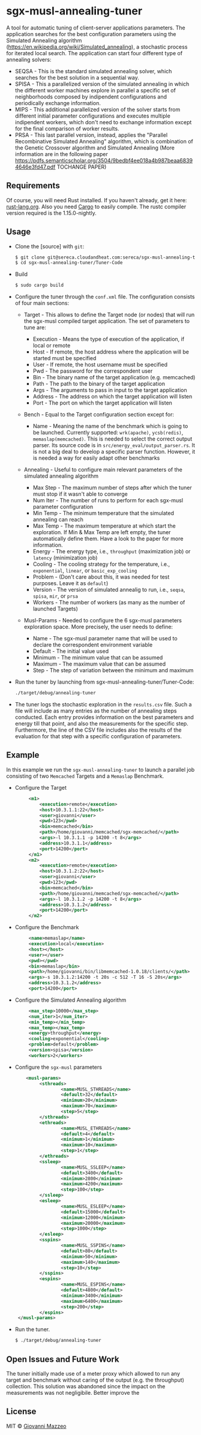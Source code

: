 # sgx-musl-annealing-tuner
A tool for automatic tuning of client-server applications parameters. The application searches for the best configuration parameters using the Simulated Annealing algorithm (https://en.wikipedia.org/wiki/Simulated_annealing), a stochastic process for iterated local search. The application can start four different type of annealing solvers:

   * SEQSA  - This is the standard simulated annealing solver, which searches for the best solution in a sequential way.
   * SPISA - This a parallelized version of the simulated annealing in which the different worker machines explore in parallel a specific set of neighborhoods composed by indipendent configurations and periodically exchange information.
   * MIPS - This additional parallelized version of the solver starts from different initial parameter configurations and executes multiple indipendent workers, which don't need to exchange information except for the final comparison of worker results.
   * PRSA - This last parallel version, instead, applies the "Parallel Recombinative Simulated Annealing" algorithm, which is combination of the Genetic Crossover algorithm and Simulated Annealing (More information are in the following paper https://pdfs.semanticscholar.org/3504/9bedbf4ee018a4b987beaa68394646e3fd47.pdf TOCHANGE PAPER)


## Requirements
Of course, you will need Rust installed. If you haven't already, get it here: [rust-lang.org](https://www.rust-lang.org). Also you need [Cargo](https://crates.io) to easily compile. The rustc compiler version required is the 1.15.0-nightly.



## Usage

* Clone the [source] with `git`:

   ```sh
   $ git clone git@sereca.cloudandheat.com:sereca/sgx-musl-annealing-tuner.git
   $ cd sgx-musl-annealing-tuner/Tuner-Code
   ```
* Build

    ```sh
    $ sudo cargo build
    ```
* Configure the tuner through the `conf.xml` file. The configuration consists of four main sections:
    
    * Target - This allows to define the Target node (or nodes) that will run the sgx-musl compiled target application. The set of parameters to tune are:
        * Execution - Means the type of execution of the application, if local or remote
        * Host - If remote, the host address where the application will be started must be specified
        * User - If remote, the host username must be specified
        * Pwd - The password for the correspondent user
        * Bin - The binary name of the target application (e.g. memcached)
        * Path - The path to the binary of the target application
        * Args - The arguments to pass in input to the target application
        * Address - The address on which the target application will listen
        * Port - The port on which the target application will listen
    
    * Bench - Equal to the Target configuration section except for:
        * Name - Meaning the name of the benchmark which is going to be launched. Currently supported: `wrk(apache)`, `ycsb(redis)`, `memaslap(memcached)`. This is needed to select the correct output parser. Its source code is in `src/energy_eval/output_parser.rs`. It is not a big deal to develop a specific parser function. However, it is needed a way for easily adapt other benchmarks


    * Annealing - Useful to configure main relevant parameters of the simulated annealing algorithm
        * Max Step - The maximum number of steps after which the tuner must stop if it wasn't able to converge 
        * Num Iter - The number of runs to perform for each sgx-musl parameter configuration  
        * Min Temp - The minimum temperature that the simulated annealing can reach 
        * Max Temp - The maximum temperature at which start the exploration. If Min & Max Temp are left empty, the tuner automatically define them. Have a look to the paper for more information.
        * Energy - The energy type, i.e., `throughput` (maximization job) or `latency` (minimization job)
        * Cooling - The cooling strategy for the temperature, i.e., `exponential`, `linear`, or `basic_exp_cooling`
        * Problem - (Don't care about this, it was needed for test purposes. Leave it as `default`)
        * Version - The version of simulated annealig to run, i.e., `seqsa`, `spisa`, `mir`, or `prsa`
        * Workers - The number of workers (as many as the number of launched Targets)

    * Musl-Params - Needed to configure the 6 sgx-musl parameters exploration space. More precisely, the user needs to define:
        * Name - The sgx-musl parameter name that will be used to declare the correspondent environment variable
        * Default - The initial value used
        * Minimum - The minimum value that can be assumed
        * Maximum - The maximum value that can be assumed
        * Step - The step of variation between the minimum and maximum
    
  
* Run the tuner by launching from sgx-musl-annealing-tuner/Tuner-Code:

   ```sh
   ./target/debug/annealing-tuner
   ```

* The tuner logs the stochastic exploration in the `results.csv` file. Such a file will include as many entries as the number of annealing steps conducted. Each entry provides information on the best parameters and energy till that point, and also the measurements for the specific step. Furthermore, the line of the CSV file includes also the results of the evaluation for that step with a specific configuration of parameters.

## Example
In this example we run the `sgx-musl-annealing-tuner` to launch a parallel job consisting of two `Memcached` Targets and a `Memaslap` Benchmark.

* Configure the Target 

   ```xml
        <m1>
            <execution>remote</execution>
            <host>10.3.1.1:22</host>
            <user>giovanni</user>
            <pwd>123</pwd>
            <bin>memcached</bin>
            <path>/home/giovanni/memcached/sgx-memcached/</path>
            <args>-l 10.3.1.1 -p 14200 -t 8</args>
            <address>10.3.1.1</address>
            <port>14200</port>
        </m1>
        <m2>
            <execution>remote</execution>
            <host>10.3.1.2:22</host>
            <user>giovanni</user>
            <pwd>123</pwd>
            <bin>memcached</bin>
            <path>/home/giovanni/memcached/sgx-memcached/</path>
            <args>-l 10.3.1.2 -p 14200 -t 8</args>
            <address>10.3.1.2</address>
            <port>14200</port>
        </m2>
   
   ```
* Configure the Benchmark  

   ```xml
	    <name>memaslap</name>
	    <execution>local</execution>
	    <host></host>
	    <user></user>
        <pwd></pwd>
	    <bin>memaslap</bin>
	    <path>/home/giovanni/bin/libmemcached-1.0.18/clients/</path>
	    <args>-s 10.3.1.2:14200 -t 20s -c 512 -T 16 -S 20s</args>
	    <address>10.3.1.2</address>
	    <port>14200</port>   
   ```
* Configure the Simulated Annealing algorithm

   ```xml
        <max_step>10000</max_step>
        <num_iter>1</num_iter>
        <min_temp></min_temp>
        <max_temp></max_temp>
        <energy>throughput</energy>
        <cooling>exponential</cooling>
        <problem>default</problem>
        <version>spisa</version>
        <workers>2</workers>
   ```
* Configure the `sgx-musl` parameters

   ```xml
       <musl-params>
            <sthreads>
                    <name>MUSL_STHREADS</name>
                    <default>32</default>
                    <minimum>20</minimum>
                    <maximum>70</maximum>
                    <step>5</step>
            </sthreads>
            <ethreads>
                    <name>MUSL_ETHREADS</name>
                    <default>4</default>
                    <minimum>1</minimum>
                    <maximum>10</maximum>
                    <step>1</step>
            </ethreads>
            <ssleep>
                    <name>MUSL_SSLEEP</name>
                    <default>3400</default>
                    <minimum>2800</minimum>
                    <maximum>4200</maximum>
                    <step>100</step>
            </ssleep>
            <esleep>
                    <name>MUSL_ESLEEP</name>
                    <default>15000</default>
                    <minimum>12000</minimum>
                    <maximum>20000</maximum>
                    <step>1000</step>
            </esleep>
            <sspins>
                    <name>MUSL_SSPINS</name>
                    <default>80</default>
                    <minimum>50</minimum>
                    <maximum>140</maximum>
                    <step>10</step>
            </sspins>
            <espins>
                    <name>MUSL_ESPINS</name>
                    <default>4800</default>
                    <minimum>3400</minimum>
                    <maximum>6400</maximum>
                    <step>200</step>
            </espins>
    </musl-params>
   
   ```
*  Run the tuner. 

   ```sh
   $ ./target/debug/annealing-tuner 
   ```

## Open Issues and Future Work
The tuner initially made use of a meter proxy which allowed to run any target and benchmark without caring of the output (e.g. the throughput) collection. This solution was abandoned since the impact on the measurements was not negligibile.
Better improve the 

## License

MIT © [Giovanni Mazzeo](https://github.com/dzobbe)
